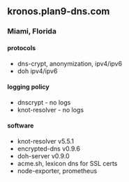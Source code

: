 ## kronos.plan9-dns.com 
### Miami, Florida

#### protocols
- dns-crypt, anonymization, ipv4/ipv6
- doh ipv4/ipv6

#### logging policy
- dnscrypt - no logs
- knot-resolver - no logs

#### software
- knot-resolver v5.5.1
- encrypted-dns v0.9.6
- doh-server v0.9.0
- acme.sh, lexicon dns for SSL certs
- node-exporter, prometheus
